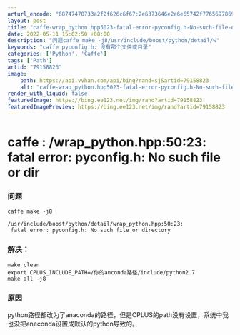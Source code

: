 ```yaml
---
arturl_encode: "68747470733a2f2f626c6f67:2e6373646e2e6e65742f77656978696e5f3337323531303434:2f61727469636c652f64657461696c732f3739313538383233"
layout: post
title: "caffe-wrap_python.hpp5023-fatal-error-pyconfig.h-No-such-file-or-dir"
date: 2022-05-11 15:02:50 +08:00
description: "问题caffe make -j8/usr/include/boost/python/detail/w"
keywords: "caffe pyconfig.h: 没有那个文件或目录"
categories: ['Python', 'Caffe']
tags: ['Path']
artid: "79158823"
image:
    path: https://api.vvhan.com/api/bing?rand=sj&artid=79158823
    alt: "caffe-wrap_python.hpp5023-fatal-error-pyconfig.h-No-such-file-or-dir"
render_with_liquid: false
featuredImage: https://bing.ee123.net/img/rand?artid=79158823
featuredImagePreview: https://bing.ee123.net/img/rand?artid=79158823
---
```


# caffe : /wrap\_python.hpp:50:23: fatal error: pyconfig.h: No such file or dir

### 问题

```shell
caffe make -j8

/usr/include/boost/python/detail/wrap_python.hpp:50:23:
 fatal error: pyconfig.h: No such file or directory

```

### 解决：

```shell
make clean
export CPLUS_INCLUDE_PATH=/你的anconda路径/include/python2.7
make all -j8

```

### 原因

python路径都改为了anaconda的路径，但是CPLUS的path没有设置，系统中我也没把aneconda设置成默认的python导致的。
